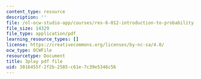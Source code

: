 ```yaml
---
content_type: resource
description: ''
file: /ol-ocw-studio-app/courses/res-6-012-introduction-to-probability-spring-2018/3016455f2f2b2585c61e7c39e5346c56_CN_TJBPv2Qs.pdf
file_size: 14329
file_type: application/pdf
learning_resource_types: []
license: https://creativecommons.org/licenses/by-nc-sa/4.0/
ocw_type: OCWFile
resourcetype: Document
title: 3play pdf file
uid: 3016455f-2f2b-2585-c61e-7c39e5346c56
---
```

